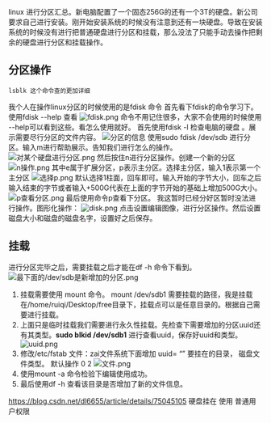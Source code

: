 linux 进行分区汇总。新电脑配置了一个固态256G的还有一个3T的硬盘。新公司要求自己进行安装。刚开始安装系统的时候没有注意到还有一块硬盘。导致在安装系统的时候没有进行把普通硬盘进行分区和挂载，那么没法了只能手动去操作把剩余的硬盘进行分区和挂载操作。

## 分区操作

`lsblk 这个命令查的更加详细`

 我个人在操作linux分区的时候使用的是fdisk 命令 首先看下fdisk的命令学习下。使用fdisk --help 查看
 ![fdisk.png](https://upload-images.jianshu.io/upload_images/4237685-5b3db055a7763ad6.png?imageMogr2/auto-orient/strip%7CimageView2/2/w/1240)
命令不用记住很多，大家不会使用的时候使用 --help可以看到这些。看怎么使用就好。
首先使用fdisk -l 检查电脑的硬盘 。展示需要尽行分区的文件内容。
![分区的信息](https://upload-images.jianshu.io/upload_images/4237685-566bd84e2ab74edd.png?imageMogr2/auto-orient/strip%7CimageView2/2/w/1240)
使用sudo fdisk /dev/sdb 进行分区。输入m进行帮助展示。告知我们进行怎么的操作。
![对某个硬盘进行分区.png](https://upload-images.jianshu.io/upload_images/4237685-b6c71d51e8fb0969.png?imageMogr2/auto-orient/strip%7CimageView2/2/w/1240)
然后按住n进行分区操作。创建一个新的分区
![n操作.png](https://upload-images.jianshu.io/upload_images/4237685-c79eb751bd5564c8.png?imageMogr2/auto-orient/strip%7CimageView2/2/w/1240)
其中e属于扩展分区，p表示主分区。选择主分区，输入1表示第一个主分区
![选择p.png](https://upload-images.jianshu.io/upload_images/4237685-62efaa0b7b5e4860.png?imageMogr2/auto-orient/strip%7CimageView2/2/w/1240)
默认选择1柱面，回车即可。输入开始的字节大小，回车之后输入结束的字节或者输入+500G代表在上面的字节开始的基础上增加500G大小。
![p查看分区.png](https://upload-images.jianshu.io/upload_images/4237685-d53a3e72bb7efc03.png?imageMogr2/auto-orient/strip%7CimageView2/2/w/1240)
最后使用命令p查看下分区。
我这暂时已经分好区暂时没法进行操作。图形化操作：
![disk.png](https://upload-images.jianshu.io/upload_images/4237685-c33f16c8bb497cce.png?imageMogr2/auto-orient/strip%7CimageView2/2/w/1240)
点击设置编辑图像，进行分区操作。然后设置磁盘大小和磁盘的磁盘名字，设置好之后保存。
## 挂载
进行分区完毕之后，需要挂载之后才能在df -h 命令下看到。
![最下面的/dev/sdb是新增加的分区.png](https://upload-images.jianshu.io/upload_images/4237685-a426637753db08b5.png?imageMogr2/auto-orient/strip%7CimageView2/2/w/1240)
1. 挂载需要使用 mount 命令。 mount /dev/sdb1  需要挂载的路径，我是挂载在/home/ruiqi/Desktop/free目录下，挂载点可以是任意目录的。根据自己需要进行挂载。
2. 上面只是临时挂载我们需要进行永久性挂载。先检查下需要增加的分区uuid还有其类型。**sudo blkid /dev/sdb1** 进行查看uuid，保存好uuid和类型。
![uuid.png](https://upload-images.jianshu.io/upload_images/4237685-a6e6a7995c0e6a5f.png?imageMogr2/auto-orient/strip%7CimageView2/2/w/1240)
3. 修改/etc/fstab 文件：zai文件系统下面增加 uuid= “”  要挂在的目录， 磁盘文件类型。 默认操作 0 2 
![文件.png](https://upload-images.jianshu.io/upload_images/4237685-c8a5c91c4d79c816.png?imageMogr2/auto-orient/strip%7CimageView2/2/w/1240)
4. 使用mount -a 命令检验下编辑使用成功。
5. 最后使用df -h  查看该目录是否增加了新的文件信息。

https://blog.csdn.net/dl6655/article/details/75045105  硬盘挂在 使用 普通用户权限
